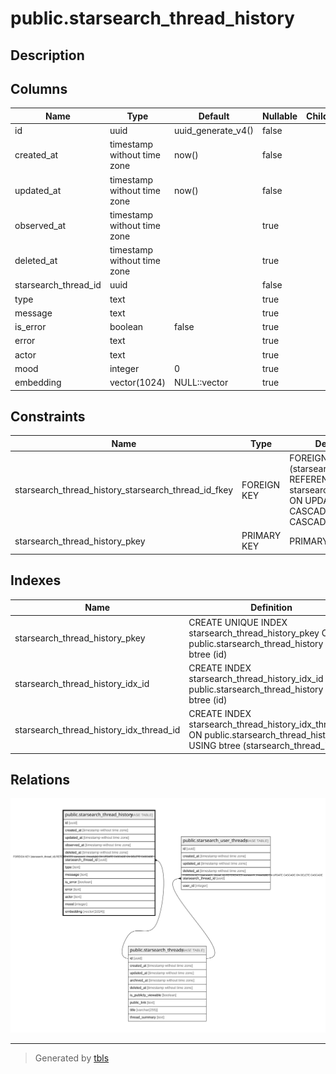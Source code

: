 # public.starsearch_thread_history

## Description

## Columns

| Name                 | Type                        | Default            | Nullable | Children | Parents                                                   | Comment |
| -------------------- | --------------------------- | ------------------ | -------- | -------- | --------------------------------------------------------- | ------- |
| id                   | uuid                        | uuid_generate_v4() | false    |          |                                                           |         |
| created_at           | timestamp without time zone | now()              | false    |          |                                                           |         |
| updated_at           | timestamp without time zone | now()              | false    |          |                                                           |         |
| observed_at          | timestamp without time zone |                    | true     |          |                                                           |         |
| deleted_at           | timestamp without time zone |                    | true     |          |                                                           |         |
| starsearch_thread_id | uuid                        |                    | false    |          | [public.starsearch_threads](public.starsearch_threads.md) |         |
| type                 | text                        |                    | true     |          |                                                           |         |
| message              | text                        |                    | true     |          |                                                           |         |
| is_error             | boolean                     | false              | true     |          |                                                           |         |
| error                | text                        |                    | true     |          |                                                           |         |
| actor                | text                        |                    | true     |          |                                                           |         |
| mood                 | integer                     | 0                  | true     |          |                                                           |         |
| embedding            | vector(1024)                | NULL::vector       | true     |          |                                                           |         |

## Constraints

| Name                                                | Type        | Definition                                                                                               |
| --------------------------------------------------- | ----------- | -------------------------------------------------------------------------------------------------------- |
| starsearch_thread_history_starsearch_thread_id_fkey | FOREIGN KEY | FOREIGN KEY (starsearch_thread_id) REFERENCES starsearch_threads(id) ON UPDATE CASCADE ON DELETE CASCADE |
| starsearch_thread_history_pkey                      | PRIMARY KEY | PRIMARY KEY (id)                                                                                         |

## Indexes

| Name                                    | Definition                                                                                                                  |
| --------------------------------------- | --------------------------------------------------------------------------------------------------------------------------- |
| starsearch_thread_history_pkey          | CREATE UNIQUE INDEX starsearch_thread_history_pkey ON public.starsearch_thread_history USING btree (id)                     |
| starsearch_thread_history_idx_id        | CREATE INDEX starsearch_thread_history_idx_id ON public.starsearch_thread_history USING btree (id)                          |
| starsearch_thread_history_idx_thread_id | CREATE INDEX starsearch_thread_history_idx_thread_id ON public.starsearch_thread_history USING btree (starsearch_thread_id) |

## Relations

![er](public.starsearch_thread_history.svg)

---

> Generated by [tbls](https://github.com/k1LoW/tbls)
